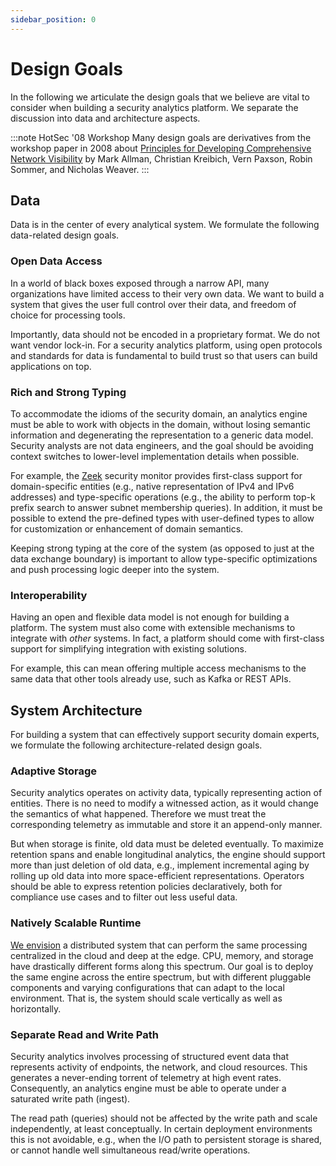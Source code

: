 ```yaml
---
sidebar_position: 0
---
```


# Design Goals

In the following we articulate the design goals that we believe are vital to
consider when building a security analytics platform. We separate the discussion
into data and architecture aspects.

:::note HotSec '08 Workshop
Many design goals are derivatives from the workshop paper in 2008 about
[Principles for Developing Comprehensive Network Visibility][hotsec08] by Mark
Allman, Christian Kreibich, Vern Paxson, Robin Sommer, and Nicholas Weaver.
:::

[hotsec08]: https://www.icir.org/mallman/papers/awareness-hotsec08.pdf

## Data

Data is in the center of every analytical system. We formulate the following
data-related design goals.

### Open Data Access

In a world of black boxes exposed through a narrow API, many organizations have
limited access to their very own data. We want to build a system that gives
the user full control over their data, and freedom of choice for processing
tools.

Importantly, data should not be encoded in a proprietary format. We do not want
vendor lock-in. For a security analytics platform, using open protocols and
standards for data is fundamental to build trust so that users can build
applications on top.

### Rich and Strong Typing

To accommodate the idioms of the security domain, an analytics engine must be
able to work with objects in the domain, without losing semantic information and
degenerating the representation to a generic data model. Security analysts are
not data engineers, and the goal should be avoiding context switches to
lower-level implementation details when possible.

For example, the [Zeek](https://zeek.org) security monitor provides first-class
support for domain-specific entities (e.g., native representation of IPv4 and
IPv6 addresses) and type-specific operations (e.g., the ability to perform top-k
prefix search to answer subnet membership queries). In addition, it must be
possible to extend the pre-defined types with user-defined types to allow for
customization or enhancement of domain semantics.

Keeping strong typing at the core of the system (as opposed to just at the data
exchange boundary) is important to allow type-specific optimizations and push
processing logic deeper into the system.

### Interoperability

Having an open and flexible data model is not enough for building a platform.
The system must also come with extensible mechanisms to integrate with *other*
systems. In fact, a platform should come with first-class support for
simplifying integration with existing solutions.

For example, this can mean offering multiple access mechanisms to the same data
that other tools already use, such as Kafka or REST APIs.

## System Architecture

For building a system that can effectively support security domain experts, we
formulate the following architecture-related design goals.

### Adaptive Storage

Security analytics operates on activity data, typically representing action of
entities. There is no need to modify a witnessed action, as it would change the
semantics of what happened. Therefore we must treat the corresponding telemetry
as immutable and store it an append-only manner.

But when storage is finite, old data must be deleted eventually. To maximize
retention spans and enable longitudinal analytics, the engine should support
more than just deletion of old data, e.g., implement incremental aging by
rolling up old data into more space-efficient representations. Operators should
be able to express retention policies declaratively, both for compliance use
cases and to filter out less useful data.

### Natively Scalable Runtime

[We envision](../vision.md) a distributed system that can perform the
same processing centralized in the cloud and deep at the edge. CPU, memory, and
storage have drastically different forms along this spectrum. Our goal is to
deploy the same engine across the entire spectrum, but with different pluggable
components and varying configurations that can adapt to the local environment.
That is, the system should scale vertically as well as horizontally.

### Separate Read and Write Path

Security analytics involves processing of structured event data that represents
activity of endpoints, the network, and cloud resources. This generates a
never-ending torrent of telemetry at high event rates. Consequently, an
analytics engine must be able to operate under a saturated write path (ingest).

The read path (queries) should not be affected by the write path and scale
independently, at least conceptually. In certain deployment environments this is
not avoidable, e.g., when the I/O path to persistent storage is shared, or
cannot handle well simultaneous read/write operations.

